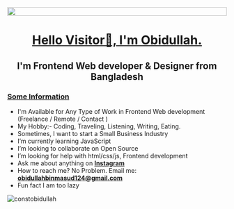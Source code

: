 
<img width="100%" height="20vh" src="https://scontent.fjsr8-1.fna.fbcdn.net/v/t39.30808-6/311458073_105018669080039_7045422326904536685_n.jpg?_nc_cat=105&ccb=1-7&_nc_sid=174925&_nc_ohc=4eFJFSAAHlAAX-e4T8x&_nc_ht=scontent.fjsr8-1.fna&oh=00_AfA4h2l-fhhMvNzE9eZ9Ngj28TwJZwUz-XNrLx-kWyzbew&oe=64D56BFA" alt="">

<br/>
<h1 align="center"><u>Hello Visitor🤞, I'm Obidullah. </u></h1>
<h2 align="center">I'm Frontend Web developer & Designer from Bangladesh</h2>
   
<h3 align="left"><u>Some Information</u></h3>

- I'm Available for Any Type of Work in Frontend Web development (Freelance / Remote / Contact ) 
- My Hobby:- Coding, Traveling, Listening, Writing, Eating.
- Sometimes, I want to start a Small Business Industry
- I’m currently learning JavaScript
- I’m looking to collaborate on Open Source
- I’m looking for help with html/css/js, Frontend development
- Ask me about anything on **<a href="https://www.instagram.com/constobidullah"> Instagram</a>**
- How to reach me? No Problem. Email me: **obidullahbinmasud124@gmail.com**
- Fun fact I am too lazy
<p align="left"> <img src="https://komarev.com/ghpvc/?username=constobidullah&label=Profile%20views&color=0e75b6&style=flat" alt="constobidullah" /> </p>
